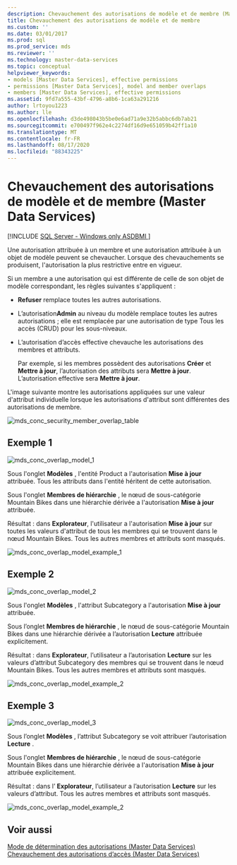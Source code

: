 ```yaml
---
description: Chevauchement des autorisations de modèle et de membre (Master Data Services)
title: Chevauchement des autorisations de modèle et de membre
ms.custom: ''
ms.date: 03/01/2017
ms.prod: sql
ms.prod_service: mds
ms.reviewer: ''
ms.technology: master-data-services
ms.topic: conceptual
helpviewer_keywords:
- models [Master Data Services], effective permissions
- permissions [Master Data Services], model and member overlaps
- members [Master Data Services], effective permissions
ms.assetid: 9fd7a555-43bf-4796-a8b6-1ca63a291216
author: lrtoyou1223
ms.author: lle
ms.openlocfilehash: d3de498043b5be0e6ad71a9e32b5abbc6db7ab21
ms.sourcegitcommit: e700497f962e4c2274df16d9e651059b42ff1a10
ms.translationtype: MT
ms.contentlocale: fr-FR
ms.lasthandoff: 08/17/2020
ms.locfileid: "88343225"
---
```

# <a name="overlapping-model-and-member-permissions-master-data-services"></a>Chevauchement des autorisations de modèle et de membre (Master Data Services)

[!INCLUDE [SQL Server - Windows only ASDBMI  ](../includes/applies-to-version/sql-windows-only-asdbmi.md)]

  Une autorisation attribuée à un membre et une autorisation attribuée à un objet de modèle peuvent se chevaucher. Lorsque des chevauchements se produisent, l'autorisation la plus restrictive entre en vigueur.  
  
 Si un membre a une autorisation qui est différente de celle de son objet de modèle correspondant, les règles suivantes s'appliquent :  
  
-   **Refuser** remplace toutes les autres autorisations.  
  
-   L’autorisation**Admin** au niveau du modèle remplace toutes les autres autorisations ; elle est remplacée par une autorisation de type Tous les accès (CRUD) pour les sous-niveaux.  
  
-   L’autorisation d’accès effective chevauche les autorisations des membres et attributs.  
  
     Par exemple, si les membres possèdent des autorisations **Créer** et **Mettre à jour**, l’autorisation des attributs sera **Mettre à jour**. L’autorisation effective sera **Mettre à jour**.  
  
 L'image suivante montre les autorisations appliquées sur une valeur d'attribut individuelle lorsque les autorisations d'attribut sont différentes des autorisations de membre.  
  
 ![mds_conc_security_member_overlap_table](../master-data-services/media/mds-conc-security-member-overlap-table.gif "mds_conc_security_member_overlap_table")  
  
## <a name="example-1"></a>Exemple 1  
 ![mds_conc_overlap_model_1](../master-data-services/media/mds-conc-overlap-model-1.gif "mds_conc_overlap_model_1")  
  
 Sous l'onglet **Modèles** , l'entité Product a l'autorisation **Mise à jour** attribuée. Tous les attributs dans l'entité héritent de cette autorisation.  
  
 Sous l'onglet **Membres de hiérarchie** , le nœud de sous-catégorie Mountain Bikes dans une hiérarchie dérivée a l'autorisation **Mise à jour** attribuée.  
  
 Résultat : dans **Explorateur**, l'utilisateur a l'autorisation **Mise à jour** sur toutes les valeurs d'attribut de tous les membres qui se trouvent dans le nœud Mountain Bikes. Tous les autres membres et attributs sont masqués.  
  
 ![mds_conc_overlap_model_example_1](../master-data-services/media/mds-conc-overlap-model-example-1.gif "mds_conc_overlap_model_example_1")  
  
## <a name="example-2"></a>Exemple 2  
 ![mds_conc_overlap_model_2](../master-data-services/media/mds-conc-overlap-model-2.gif "mds_conc_overlap_model_2")  
  
 Sous l'onglet **Modèles** , l'attribut Subcategory a l'autorisation **Mise à jour** attribuée.  
  
 Sous l’onglet **Membres de hiérarchie** , le nœud de sous-catégorie Mountain Bikes dans une hiérarchie dérivée a l’autorisation **Lecture** attribuée explicitement.  
  
 Résultat : dans **Explorateur**, l’utilisateur a l’autorisation **Lecture** sur les valeurs d’attribut Subcategory des membres qui se trouvent dans le nœud Mountain Bikes. Tous les autres membres et attributs sont masqués.  
  
 ![mds_conc_overlap_model_example_2](../master-data-services/media/mds-conc-overlap-model-example-2.gif "mds_conc_overlap_model_example_2")  
  
## <a name="example-3"></a>Exemple 3  
 ![mds_conc_overlap_model_3](../master-data-services/media/mds-conc-overlap-model-3.gif "mds_conc_overlap_model_3")  
  
 Sous l’onglet **Modèles** , l’attribut Subcategory se voit attribuer l’autorisation **Lecture** .  
  
 Sous l'onglet **Membres de hiérarchie** , le nœud de sous-catégorie Mountain Bikes dans une hiérarchie dérivée a l'autorisation **Mise à jour** attribuée explicitement.  
  
 Résultat : dans l’ **Explorateur**, l’utilisateur a l’autorisation **Lecture** sur les valeurs d’attribut. Tous les autres membres et attributs sont masqués.  
  
 ![mds_conc_overlap_model_example_2](../master-data-services/media/mds-conc-overlap-model-example-2.gif "mds_conc_overlap_model_example_2")  
  
## <a name="see-also"></a>Voir aussi  
 [Mode de détermination des autorisations &#40;Master Data Services&#41;](../master-data-services/how-permissions-are-determined-master-data-services.md)   
 [Chevauchement des autorisations d’accès &#40;Master Data Services&#41;](../master-data-services/overlapping-user-and-group-permissions-master-data-services.md)  
  
  
